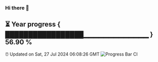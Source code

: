 ### Hi there 👋
⏳ Year progress { █████████████████▁▁▁▁▁▁▁▁▁▁▁▁▁ } 56.90 %
---
⏰ Updated on Sat, 27 Jul 2024 06:08:26 GMT
![Progress Bar CI](https://github.com/Moyi321/Moyi321/workflows/Progress%20Bar%20CI/badge.svg)
